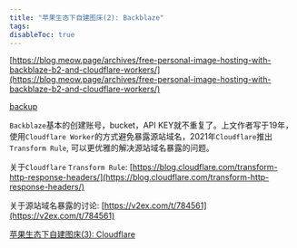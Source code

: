 ```yaml
---
title: "苹果生态下自建图床(2): Backblaze"
tags: 
disableToc: true
---
```


[https://blog.meow.page/archives/free-personal-image-hosting-with-backblaze-b2-and-cloudflare-workers/](https://blog.meow.page/archives/free-personal-image-hosting-with-backblaze-b2-and-cloudflare-workers/)

[backup](https://web.archive.org/web/20210307151112/https://blog.meow.page/archives/free-personal-image-hosting-with-backblaze-b2-and-cloudflare-workers/)

`Backblaze`基本的创建账号，bucket，API KEY就不重复了。上文作者写于19年，使用`Cloudflare Worker`的方式避免暴露源站域名，2021年`Cloudflare`推出`Transform Rule`, 可以更优雅的解决源站域名暴露的问题。

关于`Cloudflare` `Transform Rule`: [https://blog.cloudflare.com/transform-http-response-headers/](https://blog.cloudflare.com/transform-http-response-headers/)


关于源站域名暴露的讨论: [https://v2ex.com/t/784561](https://v2ex.com/t/784561)




[苹果生态下自建图床(3): Cloudflare](/selfhostimage/cloudflare)